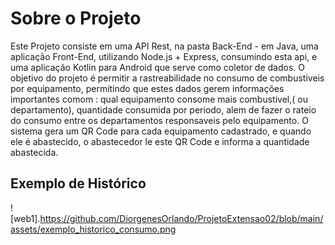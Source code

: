 # Sobre o Projeto
Este Projeto consiste em uma API Rest, na pasta Back-End - em Java, uma aplicação Front-End, utilizando Node.js + Express, consumindo esta api, e uma aplicação Kotlin 
para Android que serve como coletor de dados.
O objetivo do projeto é permitir a rastreabilidade no consumo de combustiveis por equipamento, permitindo que estes dados gerem informações importantes comom : qual equipamento consome mais combustivel,( ou departamento), quantidade consumida por periodo, alem de fazer o rateio do consumo entre os departamentos responsaveis pelo equipamento.
O sistema gera um QR Code para cada equipamento cadastrado, e quando ele é abastecido, o abastecedor le este QR Code e informa a quantidade abastecida.

## Exemplo de Histórico
![web1].https://github.com/DiorgenesOrlando/ProjetoExtensao02/blob/main/assets/exemplo_historico_consumo.png
